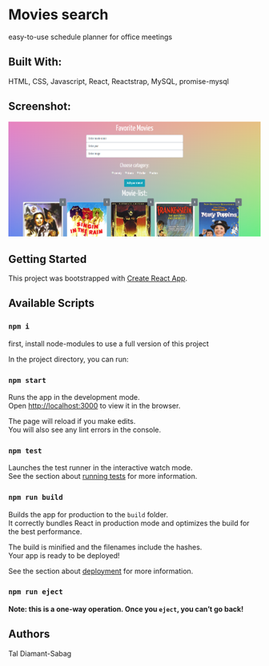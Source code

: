 # Movies search
easy-to-use schedule planner for office meetings

## Built With:
HTML, CSS, Javascript, React, Reactstrap, MySQL, promise-mysql

## Screenshot:
![screenshot](mymovies.client/public/images/favorite-movies.PNG)

## Getting Started
This project was bootstrapped with [Create React App](https://github.com/facebook/create-react-app).

## Available Scripts

### `npm i`
first, install node-modules to use a full version of this project

In the project directory, you can run:

### `npm start`

Runs the app in the development mode.<br>
Open [http://localhost:3000](http://localhost:3000) to view it in the browser.

The page will reload if you make edits.<br>
You will also see any lint errors in the console.

### `npm test`

Launches the test runner in the interactive watch mode.<br>
See the section about [running tests](https://facebook.github.io/create-react-app/docs/running-tests) for more information.

### `npm run build`

Builds the app for production to the `build` folder.<br>
It correctly bundles React in production mode and optimizes the build for the best performance.

The build is minified and the filenames include the hashes.<br>
Your app is ready to be deployed!

See the section about [deployment](https://facebook.github.io/create-react-app/docs/deployment) for more information.

### `npm run eject`

**Note: this is a one-way operation. Once you `eject`, you can’t go back!**

## Authors
Tal Diamant-Sabag
